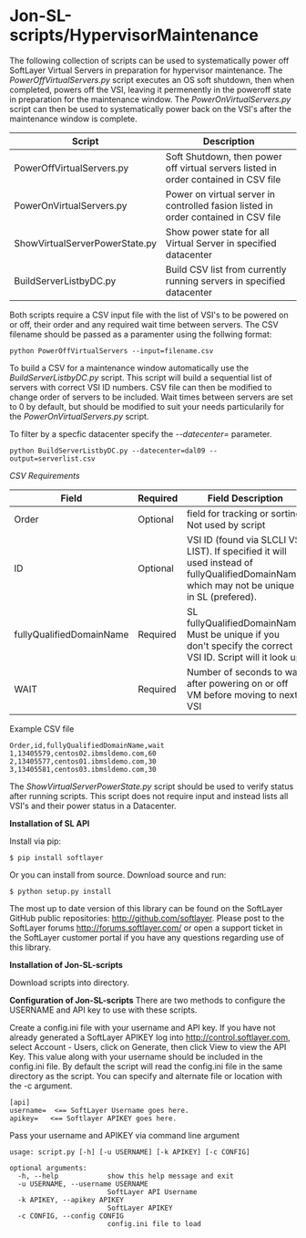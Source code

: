 **Jon-SL-scripts/HypervisorMaintenance**
==============
The following collection of scripts can be used to systematically power off SoftLayer Virtual Servers in
preparation for hypervisor maintenance.   The *PowerOffVirtualServers.py* script executes an OS soft shutdown, then 
when completed, powers off the VSI, leaving it permenently in the poweroff state in preparation for the maintenance
window. The *PowerOnVirtualServers.py* script can then be used to systematically power back on the VSI's after
the maintenance window is complete.


Script | Description
------ | -----------
PowerOffVirtualServers.py| Soft Shutdown, then power off virtual servers listed in order contained in CSV file
PowerOnVirtualServers.py| Power on virtual server in controlled fasion listed in order contained in CSV file
ShowVirtualServerPowerState.py| Show power state for all Virtual Server in specified datacenter
BuildServerListbyDC.py| Build CSV list from currently running servers in specified datacenter


Both scripts require a CSV input file with the list of VSI's to be powered on or off,  their order and any required
wait time between servers.   The CSV filename should be passed as a paramenter using the follwing format:
```
python PowerOffVirtualServers --input=filename.csv
```

To build a CSV for a maintenance window automatically use the *BuildServerListbyDC.py* script.  This script will build
a sequential list of servers with correct VSI ID numbers.  CSV file can then be modified to change order of servers to
be included.  Wait times between servers are set to 0 by default, but should be modified to suit your needs
particularily for the *PowerOnVirtualServers.py* script.  

To filter by a specfic datacenter specify the *--datecenter=* parameter.
```
python BuildServerListbyDC.py --datecenter=dal09 --output=serverlist.csv
```

*CSV Requirements*

Field | Required |Field Description
----- | -------- |-----------------
Order | Optional |field for tracking or sorting.  Not used by script
ID    | Optional |VSI ID (found via SLCLI VS LIST). If specified it will used instead of fullyQualifiedDomainName which may not be unique in SL (prefered). 
fullyQualifiedDomainName|Required|SL fullyQualifiedDomainName. Must be unique if you don't specify the correct VSI ID.  Script will it look up.
WAIT  | Required |Number of seconds to wait after powering on or off VM before moving to next VSI

Example CSV file
```
Order,id,fullyQualifiedDomainName,wait
1,13405579,centos02.ibmsldemo.com,60
2,13405577,centos01.ibmsldemo.com,30
3,13405581,centos03.ibmsldemo.com,30
```

The *ShowVirtualServerPowerState.py* script should be used to verify status after running scripts.  This script does not
require input and instead lists all VSI's and their power status in a Datacenter. 


**Installation of SL API**

Install via pip:
```
$ pip install softlayer
```
Or you can install from source. Download source and run:

```
$ python setup.py install
```
The most up to date version of this library can be found on the SoftLayer GitHub public repositories: http://github.com/softlayer. Please post to the SoftLayer forums http://forums.softlayer.com/ or open a support ticket in the SoftLayer customer portal if you have any questions regarding use of this library.

**Installation of Jon-SL-scripts**

Download scripts into directory.

**Configuration of Jon-SL-scripts**
There are two methods to configure the USERNAME and API key to use with these scripts.


Create a config.ini file with your username and API key.  If you have not already generated a SoftLayer APIKEY log into http://control.softlayer.com, select Account - Users, click on Generate, then click View to view the API Key.  This value along with your username should be included in the config.ini file.  By default the script will read the config.ini file in the same directory as the script.   You can specify and alternate file or location with the -c argument.
```
[api]
username=  <== SoftLayer Username goes here.
apikey=   <== Softlayer APIKEY goes here.
```

Pass your username and APIKEY via command line argument
```
usage: script.py [-h] [-u USERNAME] [-k APIKEY] [-c CONFIG]

optional arguments:
  -h, --help            show this help message and exit
  -u USERNAME, --username USERNAME
                        SoftLayer API Username
  -k APIKEY, --apikey APIKEY
                        SoftLayer APIKEY
  -c CONFIG, --config CONFIG
                        config.ini file to load
```
